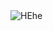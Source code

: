 <image src="https://i.pinimg.com/originals/64/1a/8a/641a8a60ca47f76ceaab0f0b748c1bf9.jpg" alt="HEhe">
